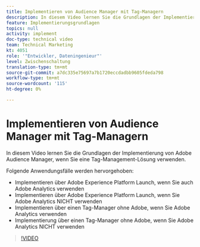 ```yaml
---
title: Implementieren von Audience Manager mit Tag-Managern
description: In diesem Video lernen Sie die Grundlagen der Implementierung von Adobe Audience Manager, wenn Sie eine Tag-Management-Lösung verwenden.
feature: Implementierungsgrundlagen
topics: null
activity: implement
doc-type: technical video
team: Technical Marketing
kt: 4051
role: '"Entwickler, Dateningenieur"'
level: Zwischenschaltung
translation-type: tm+mt
source-git-commit: a7dc335e75697a7b1720eccdadbb9605fdeda798
workflow-type: tm+mt
source-wordcount: '115'
ht-degree: 0%

---
```



# Implementieren von Audience Manager mit Tag-Managern

In diesem Video lernen Sie die Grundlagen der Implementierung von Adobe Audience Manager, wenn Sie eine Tag-Management-Lösung verwenden.

Folgende Anwendungsfälle werden hervorgehoben:

* Implementieren über Adobe Experience Platform Launch, wenn Sie auch Adobe Analytics verwenden
* Implementieren über Adobe Experience Platform Launch, wenn Sie Adobe Analytics NICHT verwenden
* Implementieren über einen Tag-Manager ohne Adobe, wenn Sie Adobe Analytics verwenden
* Implementierung über einen Tag-Manager ohne Adobe, wenn Sie Adobe Analytics NICHT verwenden

>[!VIDEO](https://video.tv.adobe.com/v/29964/?quality=12)
